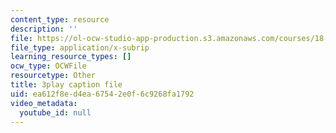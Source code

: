 ```yaml
---
content_type: resource
description: ''
file: https://ol-ocw-studio-app-production.s3.amazonaws.com/courses/18-06sc-linear-algebra-fall-2011/ea612f8ed4ea67542e0f6c9268fa1792_0MtwqhIwdrI.srt
file_type: application/x-subrip
learning_resource_types: []
ocw_type: OCWFile
resourcetype: Other
title: 3play caption file
uid: ea612f8e-d4ea-6754-2e0f-6c9268fa1792
video_metadata:
  youtube_id: null
---
```

